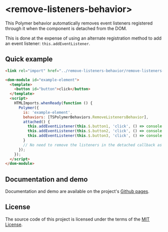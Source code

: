 # \<remove-listeners-behavior\>

This Polymer behavior automatically removes event listeners registered through it when the component is detached from the DOM.

This is done at the expense of using an alternate registration method to add an event listener: `this.addEventListener`.

## Quick example

```html
<link rel="import" href="../remove-listeners-behavior/remove-listeners-behavior.html">

<dom-module id="example-element">
  <template>
    <button id="button">click</button>
  </template>
  <script>
    HTMLImports.whenReady(function () {
      Polymer({
        is: 'example-element',
        behaviors: [TSPolymerBehaviors.RemoveListenersBehavior],
        attached() {
          this.addEventListener(this.$.button1, 'click', () => console.log('click1'));
          this.addEventListener(this.$.button2, 'click', () => console.log('click2'));
          this.addEventListener(this.$.button3, 'click', () => console.log('click3'));
        }
        // No need to remove the listeners in the detached callback as this is done by the behavior
      });
    });
  </script>
</dom-module>
```

## Documentation and demo

Documentation and demo are available on the project's [Github pages](https://telecomsante.github.io/remove-listeners-behavior/).

## License

The source code of this project is licensed under the terms of the [MIT License](LICENSE.md).
